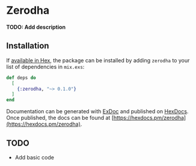 # Zerodha

**TODO: Add description**

## Installation

If [available in Hex](https://hex.pm/docs/publish), the package can be installed
by adding `zerodha` to your list of dependencies in `mix.exs`:

```elixir
def deps do
  [
    {:zerodha, "~> 0.1.0"}
  ]
end
```

Documentation can be generated with [ExDoc](https://github.com/elixir-lang/ex_doc)
and published on [HexDocs](https://hexdocs.pm). Once published, the docs can
be found at [https://hexdocs.pm/zerodha](https://hexdocs.pm/zerodha).


## TODO
- Add basic code